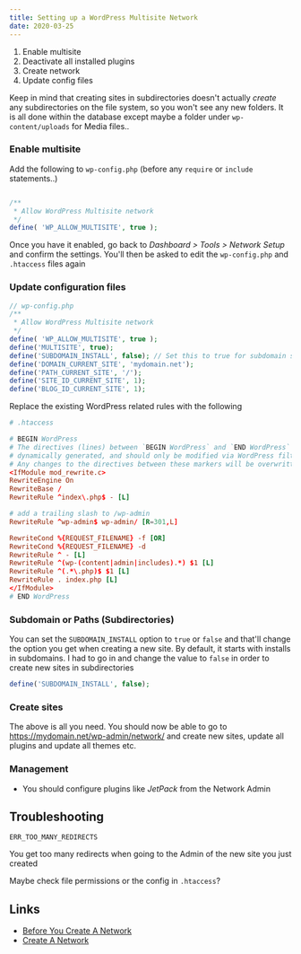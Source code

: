 ```yaml
---
title: Setting up a WordPress Multisite Network
date: 2020-03-25
---
```


1. Enable multisite
2. Deactivate all installed plugins
3. Create network
4. Update config files

Keep in mind that creating sites in subdirectories doesn't actually _create_ any subdirectories on the file system, so you won't see any new folders. It is all done within the database except maybe a folder under `wp-content/uploads` for Media files..

### Enable multisite

Add the following to `wp-config.php` (before any `require` or `include` statements..)

```php

/**
 * Allow WordPress Multisite network
 */
define( 'WP_ALLOW_MULTISITE', true );
```

Once you have it enabled, go back to _Dashboard > Tools > Network Setup_ and confirm the settings. You'll then be asked to edit the `wp-config.php` and `.htaccess` files again

### Update configuration files

```php
// wp-config.php
/**
 * Allow WordPress Multisite network
 */
define( 'WP_ALLOW_MULTISITE', true );
define('MULTISITE', true);
define('SUBDOMAIN_INSTALL', false); // Set this to true for subdomain sites
define('DOMAIN_CURRENT_SITE', 'mydomain.net');
define('PATH_CURRENT_SITE', '/');
define('SITE_ID_CURRENT_SITE', 1);
define('BLOG_ID_CURRENT_SITE', 1);
```

Replace the existing WordPress related rules with the following

```conf
# .htaccess

# BEGIN WordPress
# The directives (lines) between `BEGIN WordPress` and `END WordPress` are
# dynamically generated, and should only be modified via WordPress filters.
# Any changes to the directives between these markers will be overwritten.
<IfModule mod_rewrite.c>
RewriteEngine On
RewriteBase /
RewriteRule ^index\.php$ - [L]

# add a trailing slash to /wp-admin
RewriteRule ^wp-admin$ wp-admin/ [R=301,L]

RewriteCond %{REQUEST_FILENAME} -f [OR]
RewriteCond %{REQUEST_FILENAME} -d
RewriteRule ^ - [L]
RewriteRule ^(wp-(content|admin|includes).*) $1 [L]
RewriteRule ^(.*\.php)$ $1 [L]
RewriteRule . index.php [L]
</IfModule>
# END WordPress
```

### Subdomain or Paths (Subdirectories)

You can set the `SUBDOMAIN_INSTALL` option to `true` or `false` and that'll change the option you get when creating a new site. By default, it starts with installs in subdomains. I had to go in and change the value to `false` in order to create new sites in subdirectories

```php
define('SUBDOMAIN_INSTALL', false);
```

### Create sites

The above is all you need. You should now be able to go to https://mydomain.net/wp-admin/network/ and create new sites, update all plugins and update all themes etc.


### Management

- You should configure plugins like _JetPack_ from the Network Admin


## Troubleshooting

```
ERR_TOO_MANY_REDIRECTS
```

You get too many redirects when going to the Admin of the new site you just created

Maybe check file permissions or the config in `.htaccess`?

Links
---

- [Before You Create A Network](https://wordpress.org/support/article/before-you-create-a-network/)
- [Create A Network](https://wordpress.org/support/article/create-a-network/)